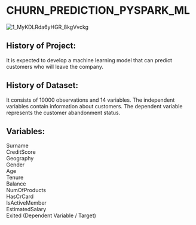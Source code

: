 # CHURN_PREDICTION_PYSPARK_ML

![1_MyKDLRda6yHGR_8kgVvckg](https://user-images.githubusercontent.com/73841520/128690007-d09909b4-e22c-43a9-9349-5c383a88eff1.png)

## History of Project:
It is expected to develop a machine learning model that can predict customers who will leave the company.

## History of Dataset:
It consists of 10000 observations and 14 variables. The independent variables contain information about customers. The dependent variable represents the customer abandonment status.

## Variables:
Surname <br/>
CreditScore <br/>
Geography <br/>
Gender <br/>
Age <br/>
Tenure <br/>
Balance <br/>
NumOfProducts <br/>
HasCrCard <br/>
IsActiveMember <br/>
EstimatedSalary <br/>
Exited (Dependent Variable / Target) <br/>
